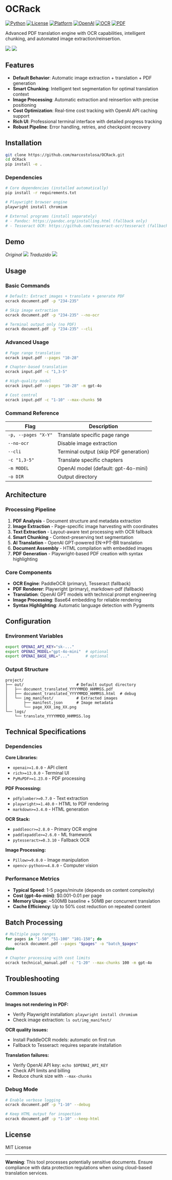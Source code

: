 # OCRack

[![Python](https://img.shields.io/badge/python-3.8%2B-blue.svg)](https://python.org)
[![License](https://img.shields.io/badge/license-MIT-green.svg)](LICENSE)
[![Platform](https://img.shields.io/badge/platform-windows%20%7C%20linux%20%7C%20macos-lightgrey.svg)](https://github.com/marcostolosa/OCRack)
[![OpenAI](https://img.shields.io/badge/engine-GPT--4o-orange.svg)](https://openai.com)
[![OCR](https://img.shields.io/badge/ocr-PaddleOCR-red.svg)](https://github.com/PaddlePaddle/PaddleOCR)
[![PDF](https://img.shields.io/badge/render-Playwright-purple.svg)](https://playwright.dev)

Advanced PDF translation engine with OCR capabilities, intelligent chunking, and automated image extraction/reinsertion.

![](assets/demo.png) 
![](assets/demo2.png)

## Features

- **Default Behavior**: Automatic image extraction + translation + PDF generation
- **Smart Chunking**: Intelligent text segmentation for optimal translation context
- **Image Processing**: Automatic extraction and reinsertion with precise positioning
- **Cost Optimization**: Real-time cost tracking with OpenAI API caching support
- **Rich UI**: Professional terminal interface with detailed progress tracking
- **Robust Pipeline**: Error handling, retries, and checkpoint recovery

## Installation

```bash
git clone https://github.com/marcostolosa/OCRack.git
cd OCRack
pip install -e .
```

### Dependencies

```bash
# Core dependencies (installed automatically)
pip install -r requirements.txt

# Playwright browser engine
playwright install chromium

# External programs (install separately)
# - Pandoc: https://pandoc.org/installing.html (fallback only)
# - Tesseract OCR: https://github.com/tesseract-ocr/tesseract (fallback only)
```
## Demo

*Original*
![](assets/en-us.png)
*Traduzido*
![](assets/pt-br.png)


## Usage

### Basic Commands

```bash
# Default: Extract images + translate + generate PDF
ocrack document.pdf -p "234-235"

# Skip image extraction
ocrack document.pdf -p "234-235" --no-ocr

# Terminal output only (no PDF)
ocrack document.pdf -p "234-235" --cli
```

### Advanced Usage

```bash
# Page range translation
ocrack input.pdf --pages "10-28"

# Chapter-based translation  
ocrack input.pdf -c "1,3-5"

# High-quality model
ocrack input.pdf --pages "10-28" -m gpt-4o

# Cost control
ocrack input.pdf -c "1-10" --max-chunks 50
```

### Command Reference

| Flag | Description |
|------|-------------|
| `-p, --pages "X-Y"` | Translate specific page range |
| `--no-ocr` | Disable image extraction |
| `--cli` | Terminal output (skip PDF generation) |
| `-c "1,3-5"` | Translate specific chapters |
| `-m MODEL` | OpenAI model (default: gpt-4o-mini) |
| `-o DIR` | Output directory |

## Architecture

### Processing Pipeline

1. **PDF Analysis** - Document structure and metadata extraction
2. **Image Extraction** - Page-specific image harvesting with coordinates
3. **Text Extraction** - Layout-aware text processing with OCR fallback
4. **Smart Chunking** - Context-preserving text segmentation
5. **AI Translation** - OpenAI GPT-powered EN→PT-BR translation
6. **Document Assembly** - HTML compilation with embedded images
7. **PDF Generation** - Playwright-based PDF creation with syntax highlighting

### Core Components

- **OCR Engine**: PaddleOCR (primary), Tesseract (fallback)
- **PDF Renderer**: Playwright (primary), markdown-pdf (fallback)  
- **Translation**: OpenAI GPT models with technical prompt engineering
- **Image Processing**: Base64 embedding for reliable rendering
- **Syntax Highlighting**: Automatic language detection with Pygments

## Configuration

### Environment Variables

```bash
export OPENAI_API_KEY="sk-..."
export OPENAI_MODEL="gpt-4o-mini"  # optional
export OPENAI_BASE_URL="..."       # optional
```

### Output Structure

```
project/
├── out/                       # Default output directory
│   ├── document_translated_YYYYMMDD_HHMMSS.pdf
│   ├── document_translated_YYYYMMDD_HHMMSS.html  # debug
│   └── img_manifest/          # Extracted images
│       ├── manifest.json      # Image metadata
│       └── page_XXX_img_XX.png
└── logs/
    └── translate_YYYYMMDD_HHMMSS.log
```

## Technical Specifications

### Dependencies

**Core Libraries:**
- `openai>=1.0.0` - API client
- `rich>=13.0.0` - Terminal UI
- `PyMuPDF>=1.23.0` - PDF processing

**PDF Processing:**
- `pdfplumber>=0.7.0` - Text extraction
- `playwright>=1.40.0` - HTML to PDF rendering
- `markdown>=3.4.0` - HTML generation

**OCR Stack:**
- `paddleocr>=2.8.0` - Primary OCR engine
- `paddlepaddle>=2.6.0` - ML framework
- `pytesseract>=0.3.10` - Fallback OCR

**Image Processing:**
- `Pillow>=9.0.0` - Image manipulation
- `opencv-python>=4.8.0` - Computer vision

### Performance Metrics

- **Typical Speed**: 1-5 pages/minute (depends on content complexity)
- **Cost (gpt-4o-mini)**: $0.001-0.01 per page
- **Memory Usage**: ~500MB baseline + 50MB per concurrent translation
- **Cache Efficiency**: Up to 50% cost reduction on repeated content

## Batch Processing

```bash
# Multiple page ranges
for pages in "1-50" "51-100" "101-150"; do
    ocrack document.pdf --pages "$pages" -o "batch_$pages"
done

# Chapter processing with cost limits
ocrack technical_manual.pdf -c "1-20" --max-chunks 100 -m gpt-4o
```

## Troubleshooting

### Common Issues

**Images not rendering in PDF:**
- Verify Playwright installation: `playwright install chromium`
- Check image extraction: `ls out/img_manifest/`

**OCR quality issues:**
- Install PaddleOCR models: automatic on first run
- Fallback to Tesseract: requires separate installation

**Translation failures:**
- Verify OpenAI API key: `echo $OPENAI_API_KEY`
- Check API limits and billing
- Reduce chunk size with `--max-chunks`

### Debug Mode

```bash
# Enable verbose logging
ocrack document.pdf -p "1-10" --debug

# Keep HTML output for inspection
ocrack document.pdf -p "1-10" --keep-html
```

## License

MIT License

---

**Warning**: This tool processes potentially sensitive documents. Ensure compliance with data protection regulations when using cloud-based translation services.
